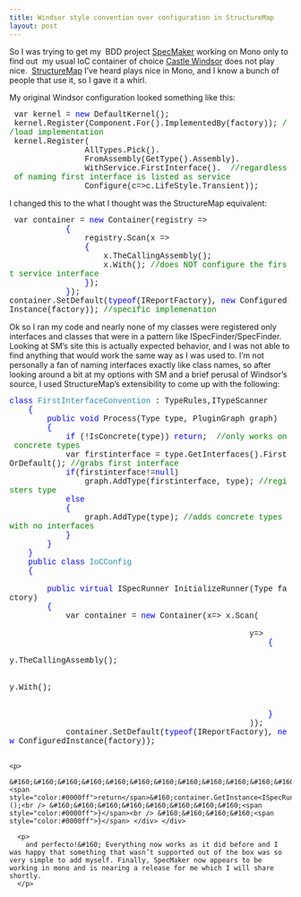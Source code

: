 ```yaml
---
title: Windsor style convention over configuration in StructureMap
layout: post
---
```

So I was trying to get my&#160; BDD project <a href="https://github.com/rssvihla/specmaker/tree/master" target="_blank">SpecMaker</a> working on Mono only to find out&#160; my usual IoC container of choice <a href="http://www.castleproject.org/container/index.html" target="_blank">Castle Windsor</a> does not play nice.&#160; <a href="http://structuremap.sourceforge.net/Default.htm" target="_blank">StructureMap</a> I’ve heard plays nice in Mono, and I know a bunch of people that use it, so I gave it a whirl.

My original Windsor configuration looked something like this:

<div style="padding-bottom: 0px;margin: 0px;padding-left: 0px;padding-right: 0px;float: none;padding-top: 0px" class="wlWriterEditableSmartContent">
  <div style="font-family:consolas,lucida console,courier,monospace">
    &#160;var&#160;kernel&#160;=&#160;<span style="color:#0000ff">new</span>&#160;DefaultKernel();<br /> &#160;kernel.Register(Component.For<IReportFactory>().ImplementedBy(factory));&#160;<span style="color:#008000">//load&#160;implementation<br /> </span>&#160;kernel.Register(<br /> &#160;&#160;&#160;&#160;&#160;&#160;&#160;&#160;&#160;&#160;&#160;&#160;&#160;&#160;&#160;&#160;AllTypes.Pick().<br /> &#160;&#160;&#160;&#160;&#160;&#160;&#160;&#160;&#160;&#160;&#160;&#160;&#160;&#160;&#160;&#160;FromAssembly(GetType().Assembly).<br /> &#160;&#160;&#160;&#160;&#160;&#160;&#160;&#160;&#160;&#160;&#160;&#160;&#160;&#160;&#160;&#160;WithService.FirstInterface().&#160;&#160;<span style="color:#008000">//regardless&#160;of&#160;naming&#160;first&#160;interface&#160;is&#160;listed&#160;as&#160;service<br /> </span>&#160;&#160;&#160;&#160;&#160;&#160;&#160;&#160;&#160;&#160;&#160;&#160;&#160;&#160;&#160;&#160;Configure(c=>c.LifeStyle.Transient));
  </div>
</div>

I changed this to the what I thought was the StructureMap equivalent:

<div style="padding-bottom: 0px;margin: 0px;padding-left: 0px;padding-right: 0px;float: none;padding-top: 0px" class="wlWriterEditableSmartContent">
  <div style="font-family:consolas,lucida console,courier,monospace">
    &#160;var&#160;container&#160;=&#160;<span style="color:#0000ff">new</span>&#160;Container(registry&#160;=><br /> &#160;&#160;&#160;&#160;&#160;&#160;&#160;&#160;&#160;&#160;&#160;&#160;<span style="color:#0000ff">{</span><br /> &#160;&#160;&#160;&#160;&#160;&#160;&#160;&#160;&#160;&#160;&#160;&#160;&#160;&#160;&#160;&#160;registry.Scan(x&#160;=><br /> &#160;&#160;&#160;&#160;&#160;&#160;&#160;&#160;&#160;&#160;&#160;&#160;&#160;&#160;&#160;&#160;<span style="color:#0000ff">{</span><br /> &#160;&#160;&#160;&#160;&#160;&#160;&#160;&#160;&#160;&#160;&#160;&#160;&#160;&#160;&#160;&#160;&#160;&#160;&#160;&#160;x.TheCallingAssembly();<br /> &#160;&#160;&#160;&#160;&#160;&#160;&#160;&#160;&#160;&#160;&#160;&#160;&#160;&#160;&#160;&#160;&#160;&#160;&#160;&#160;x.With<DefaultConventionScanner>();&#160;<span style="color:#008000">//does&#160;NOT&#160;configure&#160;the&#160;first&#160;service&#160;interface<br /> </span>&#160;&#160;&#160;&#160;&#160;&#160;&#160;&#160;&#160;&#160;&#160;&#160;&#160;&#160;&#160;&#160;<span style="color:#0000ff">}</span>);<br /> &#160;&#160;&#160;&#160;&#160;&#160;&#160;&#160;&#160;&#160;&#160;&#160;<span style="color:#0000ff">}</span>);<br /> container.SetDefault(<span style="color:#0000ff">typeof</span>(IReportFactory),&#160;<span style="color:#0000ff">new</span>&#160;ConfiguredInstance(factory));&#160;<span style="color:#008000">//specific&#160;implemenation<br /> </span>
  </div>
</div>

Ok so I ran my code and nearly none of my classes were registered only interfaces and classes that were in a pattern like ISpecFinder/SpecFinder.&#160; Looking at SM’s site this is actually expected behavior, and I was not able to find anything that would work the same way as I was used to. I’m not personally a fan of naming interfaces exactly like class names, so after looking around a bit at my options with SM and a brief perusal of Windsor’s source, I used StructureMap’s extensibility to come up with the following:

<div style="padding-bottom: 0px;margin: 0px;padding-left: 0px;padding-right: 0px;float: none;padding-top: 0px" class="wlWriterEditableSmartContent">
  <div style="font-family:consolas,lucida console,courier,monospace">
    <span style="color:#0000ff">class</span>&#160;<span style="color:#2b91af">FirstInterfaceConvention</span>&#160;:&#160;TypeRules,ITypeScanner<br /> &#160;&#160;&#160;&#160;<span style="color:#0000ff">{</span><br /> &#160;&#160;&#160;&#160;&#160;&#160;&#160;&#160;<span style="color:#0000ff">public</span>&#160;<span style="color:#0000ff">void</span>&#160;Process(Type&#160;type,&#160;PluginGraph&#160;graph)<br /> &#160;&#160;&#160;&#160;&#160;&#160;&#160;&#160;<span style="color:#0000ff">{</span><br /> &#160;&#160;&#160;&#160;&#160;&#160;&#160;&#160;&#160;&#160;&#160;&#160;<span style="color:#0000ff">if</span>&#160;(!IsConcrete(type))&#160;<span style="color:#0000ff">return</span>;&#160;&#160;<span style="color:#008000">//only&#160;works&#160;on&#160;concrete&#160;types<br /> </span>&#160;&#160;&#160;&#160;&#160;&#160;&#160;&#160;&#160;&#160;&#160;&#160;var&#160;firstinterface&#160;=&#160;type.GetInterfaces().FirstOrDefault();&#160;<span style="color:#008000">//grabs&#160;first&#160;interface<br /> </span>&#160;&#160;&#160;&#160;&#160;&#160;&#160;&#160;&#160;&#160;&#160;&#160;<span style="color:#0000ff">if</span>(firstinterface!=<span style="color:#0000ff">null</span>)<br /> &#160;&#160;&#160;&#160;&#160;&#160;&#160;&#160;&#160;&#160;&#160;&#160;&#160;&#160;&#160;&#160;graph.AddType(firstinterface,&#160;type);&#160;<span style="color:#008000">//registers&#160;type<br /> </span>&#160;&#160;&#160;&#160;&#160;&#160;&#160;&#160;&#160;&#160;&#160;&#160;<span style="color:#0000ff">else</span><br /> &#160;&#160;&#160;&#160;&#160;&#160;&#160;&#160;&#160;&#160;&#160;&#160;<span style="color:#0000ff">{</span><br /> &#160;&#160;&#160;&#160;&#160;&#160;&#160;&#160;&#160;&#160;&#160;&#160;&#160;&#160;&#160;&#160;graph.AddType(type);&#160;<span style="color:#008000">//adds&#160;concrete&#160;types&#160;with&#160;no&#160;interfaces<br /> </span>&#160;&#160;&#160;&#160;&#160;&#160;&#160;&#160;&#160;&#160;&#160;&#160;<span style="color:#0000ff">}</span><br /> &#160;&#160;&#160;&#160;&#160;&#160;&#160;&#160;<span style="color:#0000ff">}</span><br /> &#160;&#160;&#160;&#160;<span style="color:#0000ff">}</span><br /> &#160;&#160;&#160;&#160;<span style="color:#0000ff">public</span>&#160;<span style="color:#0000ff">class</span>&#160;<span style="color:#2b91af">IoCConfig</span><br /> &#160;&#160;&#160;&#160;<span style="color:#0000ff">{</span><br /> &#160;&#160;&#160;&#160;&#160;&#160;&#160;&#160;<br /> &#160;&#160;&#160;&#160;&#160;&#160;&#160;&#160;<span style="color:#0000ff">public</span>&#160;<span style="color:#0000ff">virtual</span>&#160;ISpecRunner&#160;InitializeRunner(Type&#160;factory)<br /> &#160;&#160;&#160;&#160;&#160;&#160;&#160;&#160;<span style="color:#0000ff">{</span><br /> &#160;&#160;&#160;&#160;&#160;&#160;&#160;&#160;&#160;&#160;&#160;&#160;var&#160;container&#160;=&#160;<span style="color:#0000ff">new</span>&#160;Container(x=>&#160;x.Scan(<br /> &#160;&#160;&#160;&#160;&#160;&#160;&#160;&#160;&#160;&#160;&#160;&#160;&#160;&#160;&#160;&#160;&#160;&#160;&#160;&#160;&#160;&#160;&#160;&#160;&#160;&#160;&#160;&#160;&#160;&#160;&#160;&#160;&#160;&#160;&#160;&#160;&#160;&#160;&#160;&#160;&#160;&#160;&#160;&#160;&#160;&#160;&#160;&#160;&#160;&#160;&#160;&#160;&#160;&#160;&#160;<br /> &#160;&#160;&#160;&#160;&#160;&#160;&#160;&#160;&#160;&#160;&#160;&#160;&#160;&#160;&#160;&#160;&#160;&#160;&#160;&#160;&#160;&#160;&#160;&#160;&#160;&#160;&#160;&#160;&#160;&#160;&#160;&#160;&#160;&#160;&#160;&#160;&#160;&#160;&#160;&#160;&#160;&#160;&#160;&#160;&#160;&#160;&#160;&#160;&#160;&#160;&#160;y=><br /> &#160;&#160;&#160;&#160;&#160;&#160;&#160;&#160;&#160;&#160;&#160;&#160;&#160;&#160;&#160;&#160;&#160;&#160;&#160;&#160;&#160;&#160;&#160;&#160;&#160;&#160;&#160;&#160;&#160;&#160;&#160;&#160;&#160;&#160;&#160;&#160;&#160;&#160;&#160;&#160;&#160;&#160;&#160;&#160;&#160;&#160;&#160;&#160;&#160;&#160;&#160;&#160;&#160;&#160;&#160;<span style="color:#0000ff">{</span><br /> &#160;&#160;&#160;&#160;&#160;&#160;&#160;&#160;&#160;&#160;&#160;&#160;&#160;&#160;&#160;&#160;&#160;&#160;&#160;&#160;&#160;&#160;&#160;&#160;&#160;&#160;&#160;&#160;&#160;&#160;&#160;&#160;&#160;&#160;&#160;&#160;&#160;&#160;&#160;&#160;&#160;&#160;&#160;&#160;&#160;&#160;&#160;&#160;&#160;&#160;&#160;&#160;&#160;&#160;&#160;&#160;&#160;&#160;&#160;y.TheCallingAssembly();<br /> &#160;&#160;&#160;&#160;&#160;&#160;&#160;&#160;&#160;&#160;&#160;&#160;&#160;&#160;&#160;&#160;&#160;&#160;&#160;&#160;&#160;&#160;&#160;&#160;&#160;&#160;&#160;&#160;&#160;&#160;&#160;&#160;&#160;&#160;&#160;&#160;&#160;&#160;&#160;&#160;&#160;&#160;&#160;&#160;&#160;&#160;&#160;&#160;&#160;&#160;&#160;&#160;&#160;&#160;&#160;&#160;&#160;&#160;&#160;<br /> &#160;&#160;&#160;&#160;&#160;&#160;&#160;&#160;&#160;&#160;&#160;&#160;&#160;&#160;&#160;&#160;&#160;&#160;&#160;&#160;&#160;&#160;&#160;&#160;&#160;&#160;&#160;&#160;&#160;&#160;&#160;&#160;&#160;&#160;&#160;&#160;&#160;&#160;&#160;&#160;&#160;&#160;&#160;&#160;&#160;&#160;&#160;&#160;&#160;&#160;&#160;&#160;&#160;&#160;&#160;&#160;&#160;&#160;&#160;y.With<FirstInterfaceConvention>();<br /> &#160;&#160;&#160;&#160;&#160;&#160;&#160;&#160;&#160;&#160;&#160;&#160;&#160;&#160;&#160;&#160;&#160;&#160;&#160;&#160;&#160;&#160;&#160;&#160;&#160;&#160;&#160;&#160;&#160;&#160;&#160;&#160;&#160;&#160;&#160;&#160;&#160;&#160;&#160;&#160;&#160;&#160;&#160;&#160;&#160;&#160;&#160;&#160;&#160;&#160;&#160;&#160;&#160;&#160;&#160;&#160;&#160;&#160;&#160;&#160;&#160;&#160;&#160;<br /> &#160;&#160;&#160;&#160;&#160;&#160;&#160;&#160;&#160;&#160;&#160;&#160;&#160;&#160;&#160;&#160;&#160;&#160;&#160;&#160;&#160;&#160;&#160;&#160;&#160;&#160;&#160;&#160;&#160;&#160;&#160;&#160;&#160;&#160;&#160;&#160;&#160;&#160;&#160;&#160;&#160;&#160;&#160;&#160;&#160;&#160;&#160;&#160;&#160;&#160;&#160;&#160;&#160;&#160;&#160;<span style="color:#0000ff">}</span><br /> &#160;&#160;&#160;&#160;&#160;&#160;&#160;&#160;&#160;&#160;&#160;&#160;&#160;&#160;&#160;&#160;&#160;&#160;&#160;&#160;&#160;&#160;&#160;&#160;&#160;&#160;&#160;&#160;&#160;&#160;&#160;&#160;&#160;&#160;&#160;&#160;&#160;&#160;&#160;&#160;&#160;&#160;&#160;&#160;&#160;&#160;&#160;&#160;&#160;&#160;&#160;));<br /> &#160;&#160;&#160;&#160;&#160;&#160;&#160;&#160;&#160;&#160;&#160;&#160;container.SetDefault(<span style="color:#0000ff">typeof</span>(IReportFactory),&#160;<span style="color:#0000ff">new</span>&#160;ConfiguredInstance(factory));<br /> &#160;&#160;&#160;&#160;&#160;&#160;&#160;&#160;&#160;&#160;&#160;&#160;</p> 
    
    <p>
      &#160;&#160;&#160;&#160;&#160;&#160;&#160;&#160;&#160;&#160;&#160;&#160;<span style="color:#0000ff">return</span>&#160;container.GetInstance<ISpecRunner>();<br /> &#160;&#160;&#160;&#160;&#160;&#160;&#160;&#160;<span style="color:#0000ff">}</span><br /> &#160;&#160;&#160;&#160;<span style="color:#0000ff">}</span> </div> </div> 
      
      <p>
        and perfecto!&#160; Everything now works as it did before and I was happy that something that wasn’t supported out of the box was so very simple to add myself. Finally, SpecMaker now appears to be working in mono and is nearing a release for me which I will share shortly.
      </p>
